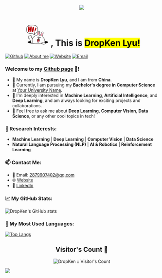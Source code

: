 <p align="center"><img src="https://i.imgur.com/A6bWGFl.gif"/></p>
<div>
  <h1 align="center"> 
    <strong>
      <img src="https://github.com/ffftuanxxx/ffftuanxxx/blob/main/hi.gif" width="90px">, This is <mark>DropKen Lyu!</mark>
    </strong>
  </h1>
</div>
 
[![Github](https://img.shields.io/badge/-Github-000?style=for-the-badge&logo=Github&logoColor=white)](https://github.com/DropKen)
[![About me](https://img.shields.io/badge/About%20Me-eaf500?style=for-the-badge)](https://your-website-link.com)
[![Website](https://img.shields.io/badge/Website-8A2BE2?style=for-the-badge)](https://your-website-link.com)
[![Email](https://img.shields.io/badge/Email-00FFFF?style=for-the-badge)](mailto:2879907402@qq.com)

### Welcome to my [Github page](https://your-website-link.com) 👋!

- 👯 My name is **DropKen Lyu**, and I am from **China**.  
- 🔭 Currently, I am pursuing my **Bachelor's degree in Computer Science** at [Your University Name](https://your-university-link.com).  
- 🌱 I'm deeply interested in **Machine Learning**, **Artificial Intelligence**, and **Deep Learning**, and am always looking for exciting projects and collaborations.
- 💬 Feel free to ask me about **Deep Learning**, **Computer Vision**, **Data Science**, or any other cool topics in tech!

### 🧠 Research Interests:
- **Machine Learning** | **Deep Learning** | **Computer Vision** | **Data Science**
- **Natural Language Processing (NLP)** | **AI & Robotics** | **Reinforcement Learning**

### 📫 Contact Me:
- 📧 Email: [2879907402@qq.com](mailto:2879907402@qq.com)
- 🌐 [Website](https://your-website-link.com)
- 🔗 [LinkedIn](https://linkedin.com/in/your-profile)

### 📈 My GitHub Stats:
![DropKen's GitHub stats](https://github-readme-stats.vercel.app/api?username=DropKen&show_icons=true&count_private=true&theme=radical&hide=prs)

### 📝 My Most Used Languages:
[![Top Langs](https://github-readme-stats.vercel.app/api/top-langs/?username=DropKen&theme=radical&count_private=true&hide=javascript,scss&layout=compact)](https://github.com/your-username/github-readme-stats)

<h2 align="center">Visitor's Count 👀</h2>
<p align="center"><img src="https://profile-counter.glitch.me/{your-username}/count.svg" alt="DropKen :: Visitor's Count" /></p>

<img src="https://imgur.com/rilHVxA.png" width="500"/>

<!-- More images or stats can be added here -->
